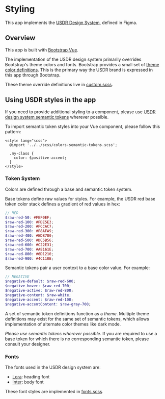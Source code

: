# Styling

This app implements the [USDR Design System](https://www.figma.com/file/HWu4iIjcoX2txuN543qzIB/USDR-Design-System?type=design&node-id=101%3A167&mode=design&t=8mml86X91f9FzVAE-1), defined in Figma.

## Overview

This app is built with [Bootstrap Vue](https://bootstrap-vue.org/).

The implementation of the USDR design system primarily overrides Bootstrap's theme colors and fonts. Bootstrap provides a small set of [theme color definitions](https://getbootstrap.com/docs/5.0/customize/css-variables/#root-variables). This is the primary way the USDR brand is expressed in this app through Bootstrap.

These theme override definitions live in [custom.scss](../packages/client/scss/custom.scss).

## Using USDR styles in the app

If you need to provide additional styling to a component, please use [USDR design system semantic tokens](../packages/client/scss/colors-semantic-tokens.scss) wherever possible.

To import semantic token styles into your Vue component, please follow this pattern:
```vue
<style lang="scss">
  @import '../../scss/colors-semantic-tokens.scss';

  .my-class {
    color: $positive-accent;
  }
</style>
```

### Token System 
Colors are defined through a base and semantic token system.

Base tokens define raw values for styles. For example, the USDR red base token color stack defines a gradient of red values in hex:
```scss
// RED
$raw-red-50: #FEF0EF;
$raw-red-100: #FDE5E3;
$raw-red-200: #FCCAC7;
$raw-red-300: #F8AFA9;
$raw-red-400: #ED8780;
$raw-red-500: #DC5B56;
$raw-red-600: #C22E31;
$raw-red-700: #A8161E;
$raw-red-800: #6D1210;
$raw-red-900: #4C110B;
```

Semantic tokens pair a user context to a base color value. For example:
```scss
// NEGATIVE 
$negative-default: $raw-red-600;
$negative-hover: $raw-red-700;
$negative-active: $raw-red-800;
$negative-content: $raw-white;
$negative-accent: $raw-red-100;
$negative-accentContent: $raw-gray-700;
```

A set of semantic token definitions function as a *theme*. Multiple theme definitions may exist for the same set of semantic tokens, which allows implementation of alternate color themes like dark mode.  

*Please use semantic tokens wherever possible.* If you are required to use a base token for which there is no corresponding semantic token, please consult your designer. 

### Fonts

The fonts used in the USDR design system are:
- [Lora](https://fonts.google.com/specimen/Lora): heading font
- [Inter](https://fonts.google.com/specimen/Inter): body font

These font styles are implemented in [fonts.scss](../packages/clients/scss/fonts.scss).
